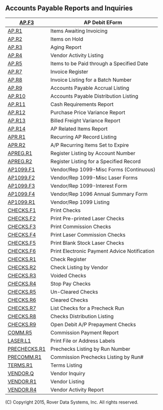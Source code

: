 ## Accounts Payable Reports and Inquiries
<PageHeader />

| [AP.F3](../AP-F3/README.md)               | AP Debit EForm                               |
| ----------------------------------------- | -------------------------------------------- |
| [AP.R1](../AP-R1/README.md)               | Items Awaiting Invoicing                     |
| [AP.R2](../AP-R2/README.md)               | Items on Hold                                |
| [AP.R3](../AP-R3/README.md)               | Aging Report                                 |
| [AP.R4](../AP-R4/README.md)               | Vendor Activity Listing                      |
| [AP.R5](../AP-R5/README.md)               | Items to be Paid through a Specified Date    |
| [AP.R7](../AP-R7/README.md)               | Invoice Register                             |
| [AP.R8](../AP-R8/README.md)               | Invoice Listing for a Batch Number           |
| [AP.R9](../AP-R9/README.md)               | Accounts Payable Accrual Listing             |
| [AP.R10](../AP-R10/README.md)             | Accounts Payable Distribution Listing        |
| [AP.R11](../AP-R11/README.md)             | Cash Requirements Report                     |
| [AP.R12](../AP-R12/README.md)             | Purchase Price Variance Report               |
| [AP.R13](../AP-R13/README.md)             | Billed Freight Variance Report               |
| [AP.R14](../AP-R14/README.md)             | AP Related Items Report                      |
| [APR.R1](../APR-R1/README.md)             | Recurring AP Record Listing                  |
| [APR.R2](../APR-R2/README.md)             | A/P Recurring Items Set to Expire            |
| [APREG.R1](../APREG-R1/README.md)         | Register Listing by Account Number           |
| [APREG.R2](../APREG-R2/README.md)         | Register Listing for a Specified Record      |
| [AP1099.F1](../AP1099-F1/README.md)       | Vendor/Rep 1099-Misc Forms (Continuous)      |
| [AP1099.F2](../AP1099-F2/README.md)       | Vendor/Rep 1099-Misc Laser Forms             |
| [AP1099.F3](../AP1099-F3/README.md)       | Vendor/Rep 1099-Interest Form                |
| [AP1099.F4](../AP1099-F4/README.md)       | Vendor/Rep 1096 Annual Summary Form          |
| [AP1099.R1](../AP1099-R1/README.md)       | Vendor/Rep 1099 Listing                      |
| [CHECKS.F1](../CHECKS-F1/README.md)       | Print Checks                                 |
| [CHECKS.F2](../CHECKS-F2/README.md)       | Print Pre-printed Laser Checks               |
| [CHECKS.F3](../CHECKS-F3/README.md)       | Print Commission Checks                      |
| [CHECKS.F4](../CHECKS-F4/README.md)       | Print Laser Commission Checks                |
| [CHECKS.F5](../CHECKS-F5/README.md)       | Print Blank Stock Laser Checks               |
| [CHECKS.F6](../CHECKS-F6/README.md)       | Print Electronic Payment Advice Notification |
| [CHECKS.R1](../CHECKS-R1/README.md)       | Check Register                               |
| [CHECKS.R2](../CHECKS-R2/README.md)       | Check Listing by Vendor                      |
| [CHECKS.R3](../CHECKS-R3/README.md)       | Voided Checks                                |
| [CHECKS.R4](../CHECKS-R4/README.md)       | Stop Pay Checks                              |
| [CHECKS.R5](../CHECKS-R5/README.md)       | Un-Cleared Checks                            |
| [CHECKS.R6](../CHECKS-R6/README.md)       | Cleared Checks                               |
| [CHECKS.R7](../CHECKS-R7/README.md)       | List Checks for a Precheck Run               |
| [CHECKS.R8](../CHECKS-R8/README.md)       | Checks Distribution Listing                  |
| [CHECKS.R9](../CHECKS-R9/README.md)       | Open Debit A/P Prepayment Checks             |
| [COMM.R5](../COMM-R5/README.md)           | Commission Payment Report                    |
| [LASER.L1](../LASER-L1/README.md)         | Print File or Address Labels                 |
| [PRECHECKS.R1](../PRECHECKS-R1/README.md) | Prechecks Listing by Run Number              |
| [PRECOMM.R1](../PRECOMM-R1/README.md)     | Commission Prechecks Listing by Run#         |
| [TERMS.R1](../TERMS-R1/README.md)         | Terms Listing                                |
| [VENDOR.Q](../VENDOR-Q/README.md)         | Vendor Inquiry                               |
| [VENDOR.R1](../VENDOR-R1/README.md)       | Vendor Listing                               |
| [VENDOR.R4](../VENDOR-R4/README.md)       | Vendor Activity Report                       |

(C) Copyright 2015, Rover Data Systems, Inc.
All rights reserved.
<badge text= "Version 8.10.57 " vertical="middle" />

<PageFooter />
